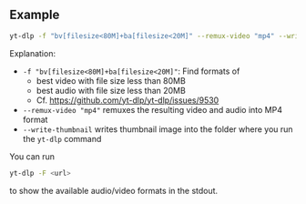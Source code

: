 ## Example
```bash
yt-dlp -f "bv[filesize<80M]+ba[filesize<20M]" --remux-video "mp4" --write-thumbnail <url>
```

Explanation:
- `-f "bv[filesize<80M]+ba[filesize<20M]"`: Find formats of
    - best video with file size less than 80MB
    - best audio with file size less than 20MB
    - Cf. <https://github.com/yt-dlp/yt-dlp/issues/9530>
- `--remux-video "mp4"` remuxes the resulting video and audio into MP4 format
- `--write-thumbnail` writes thumbnail image into the folder where you run
  the `yt-dlp` command


You can run
```bash
yt-dlp -F <url>
```
to show the available audio/video formats in the stdout.
